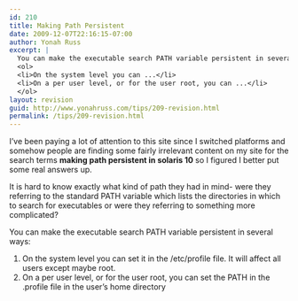```yaml
---
id: 210
title: Making Path Persistent
date: 2009-12-07T22:16:15-07:00
author: Yonah Russ
excerpt: |
  You can make the executable search PATH variable persistent in several ways:
  <ol>
  <li>On the system level you can ...</li>
  <li>On a per user level, or for the user root, you can ...</li>
  </ol>
layout: revision
guid: http://www.yonahruss.com/tips/209-revision.html
permalink: /tips/209-revision.html
---
```

I&#8217;ve been paying a lot of attention to this site since I switched platforms and somehow people are finding some fairly irrelevant content on my site for the search terms **making path persistent in solaris 10** so I figured I better put some real answers up.

It is hard to know exactly what kind of path they had in mind- were they referring to the standard PATH variable which lists the directories in which to search for executables or were they referring to something more complicated?

You can make the executable search PATH variable persistent in several ways:

  1. On the system level you can set it in the /etc/profile file. It will affect all users except maybe root.
  2. On a per user level, or for the user root, you can set the PATH in the .profile file in the user&#8217;s home directory